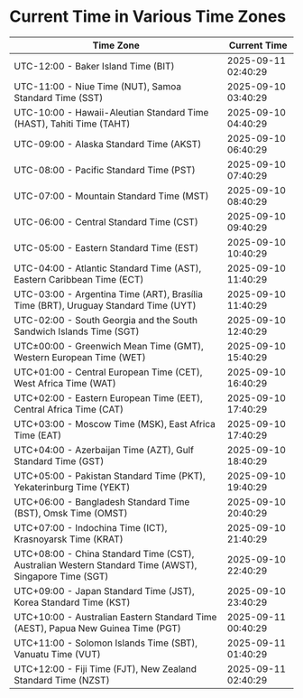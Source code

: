 # Current Time in Various Time Zones

| Time Zone | Current Time |
|-----------|--------------|
| UTC-12:00 - Baker Island Time (BIT) | 2025-09-11 02:40:29 |
| UTC-11:00 - Niue Time (NUT), Samoa Standard Time (SST) | 2025-09-10 03:40:29 |
| UTC-10:00 - Hawaii-Aleutian Standard Time (HAST), Tahiti Time (TAHT) | 2025-09-10 04:40:29 |
| UTC-09:00 - Alaska Standard Time (AKST) | 2025-09-10 06:40:29 |
| UTC-08:00 - Pacific Standard Time (PST) | 2025-09-10 07:40:29 |
| UTC-07:00 - Mountain Standard Time (MST) | 2025-09-10 08:40:29 |
| UTC-06:00 - Central Standard Time (CST) | 2025-09-10 09:40:29 |
| UTC-05:00 - Eastern Standard Time (EST) | 2025-09-10 10:40:29 |
| UTC-04:00 - Atlantic Standard Time (AST), Eastern Caribbean Time (ECT) | 2025-09-10 11:40:29 |
| UTC-03:00 - Argentina Time (ART), Brasília Time (BRT), Uruguay Standard Time (UYT) | 2025-09-10 11:40:29 |
| UTC-02:00 - South Georgia and the South Sandwich Islands Time (SGT) | 2025-09-10 12:40:29 |
| UTC±00:00 - Greenwich Mean Time (GMT), Western European Time (WET) | 2025-09-10 15:40:29 |
| UTC+01:00 - Central European Time (CET), West Africa Time (WAT) | 2025-09-10 16:40:29 |
| UTC+02:00 - Eastern European Time (EET), Central Africa Time (CAT) | 2025-09-10 17:40:29 |
| UTC+03:00 - Moscow Time (MSK), East Africa Time (EAT) | 2025-09-10 17:40:29 |
| UTC+04:00 - Azerbaijan Time (AZT), Gulf Standard Time (GST) | 2025-09-10 18:40:29 |
| UTC+05:00 - Pakistan Standard Time (PKT), Yekaterinburg Time (YEKT) | 2025-09-10 19:40:29 |
| UTC+06:00 - Bangladesh Standard Time (BST), Omsk Time (OMST) | 2025-09-10 20:40:29 |
| UTC+07:00 - Indochina Time (ICT), Krasnoyarsk Time (KRAT) | 2025-09-10 21:40:29 |
| UTC+08:00 - China Standard Time (CST), Australian Western Standard Time (AWST), Singapore Time (SGT) | 2025-09-10 22:40:29 |
| UTC+09:00 - Japan Standard Time (JST), Korea Standard Time (KST) | 2025-09-10 23:40:29 |
| UTC+10:00 - Australian Eastern Standard Time (AEST), Papua New Guinea Time (PGT) | 2025-09-11 00:40:29 |
| UTC+11:00 - Solomon Islands Time (SBT), Vanuatu Time (VUT) | 2025-09-11 01:40:29 |
| UTC+12:00 - Fiji Time (FJT), New Zealand Standard Time (NZST) | 2025-09-11 02:40:29 |

